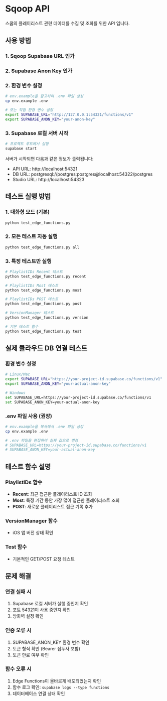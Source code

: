 # Sqoop API
스쿱의 플레이리스트 관련 데이터를 수집 및 조회를 위한 API 입니다. <br/>
## 사용 방법

### 1. Sqoop Supabase URL 인가
### 2. Supabase Anon Key 인가

### 2. 환경 변수 설정
```bash
# env.example을 참고하여 .env 파일 생성
cp env.example .env

# 또는 직접 환경 변수 설정
export SUPABASE_URL="http://127.0.0.1:54321/functions/v1"
export SUPABASE_ANON_KEY="your-anon-key"
```

### 3. Supabase 로컬 서버 시작
```bash
# 프로젝트 루트에서 실행
supabase start
```

서버가 시작되면 다음과 같은 정보가 출력됩니다:
- API URL: http://localhost:54321
- DB URL: postgresql://postgres:postgres@localhost:54322/postgres
- Studio URL: http://localhost:54323

## 테스트 실행 방법

### 1. 대화형 모드 (기본)
```bash
python test_edge_functions.py
```

### 2. 모든 테스트 자동 실행
```bash
python test_edge_functions.py all
```

### 3. 특정 테스트만 실행
```bash
# PlaylistIDs Recent 테스트
python test_edge_functions.py recent

# PlaylistIDs Most 테스트  
python test_edge_functions.py most

# PlaylistIDs POST 테스트
python test_edge_functions.py post

# VersionManager 테스트
python test_edge_functions.py version

# 기본 테스트 함수
python test_edge_functions.py test
```

## 실제 클라우드 DB 연결 테스트

### 환경 변수 설정
```bash
# Linux/Mac
export SUPABASE_URL="https://your-project-id.supabase.co/functions/v1"
export SUPABASE_ANON_KEY="your-actual-anon-key"

# Windows
set SUPABASE_URL=https://your-project-id.supabase.co/functions/v1
set SUPABASE_ANON_KEY=your-actual-anon-key
```

### .env 파일 사용 (권장)
```bash
# env.example을 복사해서 .env 파일 생성
cp env.example .env

# .env 파일을 편집하여 실제 값으로 변경
# SUPABASE_URL=https://your-project-id.supabase.co/functions/v1
# SUPABASE_ANON_KEY=your-actual-anon-key
```

## 테스트 함수 설명

### PlaylistIDs 함수
- **Recent**: 최근 접근한 플레이리스트 ID 조회
- **Most**: 특정 기간 동안 가장 많이 접근한 플레이리스트 조회  
- **POST**: 새로운 플레이리스트 접근 기록 추가

### VersionManager 함수
- iOS 앱 버전 상태 확인

### Test 함수
- 기본적인 GET/POST 요청 테스트

## 문제 해결

### 연결 실패 시
1. Supabase 로컬 서버가 실행 중인지 확인
2. 포트 54321이 사용 중인지 확인
3. 방화벽 설정 확인

### 인증 오류 시
1. SUPABASE_ANON_KEY 환경 변수 확인
2. 토큰 형식 확인 (Bearer 접두사 포함)
3. 토큰 만료 여부 확인

### 함수 오류 시
1. Edge Functions이 올바르게 배포되었는지 확인
2. 함수 로그 확인: `supabase logs --type functions`
3. 데이터베이스 연결 상태 확인
